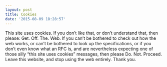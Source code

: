 ```yaml
---
layout: post
title: Cookies
date: '2015-08-09 18:28:57'
---
```



This site uses cookies. If you don’t like that, or don’t understand that, then please: Get. Off. The. Web. If you can’t be bothered to check out how the web works, or can’t be bothered to look up the specifications, or if you don’t even know what an RFC is, and are nevertheless expecting one of those silly “this site uses cookies” messages, then please Do. Not. Proceed. Leave this website, and stop using the web entirely. Thank you.


